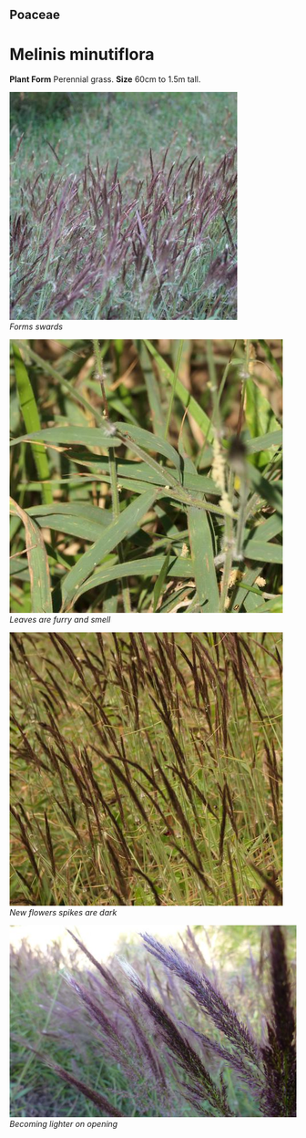 ## Poaceae
# Melinis minutiflora

**Plant Form** Perennial grass. **Size** 60cm to 1.5m tall.


![Forms swards](103018_P1230306.jpg)  
 *Forms swards* 

![Leaves are furry and smell](90769_P1189610.jpg)  
 *Leaves are furry and smell* 

![New flowers spikes are dark](88450_P1233182.jpg)  
 *New flowers spikes are dark* 

![Becoming lighter on opening](6854_P1210748.jpg)  
 *Becoming lighter on opening* 

